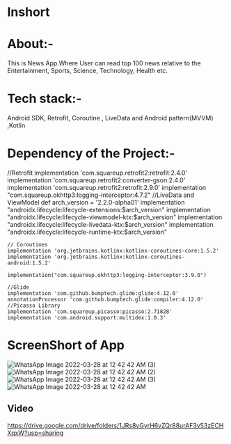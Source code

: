 # Inshort
# About:-
This is News App.Where User can read top 100 news relative to the Entertainment, Sports, Science, Technology, Health etc.
# Tech stack:-
Android SDK, Retrofit, Coroutine , LiveData and Android pattern(MVVM) ,Kotlin
# Dependency of the Project:-
   //Retrofit
    implementation 'com.squareup.retrofit2:retrofit:2.4.0'
    implementation 'com.squareup.retrofit2:converter-gson:2.4.0'
    implementation 'com.squareup.retrofit2:retrofit:2.9.0'
    implementation "com.squareup.okhttp3:logging-interceptor:4.7.2"
    //LiveData and ViewModel
    def arch_version = '2.2.0-alpha01'
    implementation "androidx.lifecycle:lifecycle-extensions:$arch_version"
    implementation "androidx.lifecycle:lifecycle-viewmodel-ktx:$arch_version"
    implementation "androidx.lifecycle:lifecycle-livedata-ktx:$arch_version"
    implementation "androidx.lifecycle:lifecycle-runtime-ktx:$arch_version"

    // Coroutines
    implementation 'org.jetbrains.kotlinx:kotlinx-coroutines-core:1.5.2'
    implementation 'org.jetbrains.kotlinx:kotlinx-coroutines-android:1.5.2'

    implementation("com.squareup.okhttp3:logging-interceptor:3.9.0")

    //Glide
    implementation 'com.github.bumptech.glide:glide:4.12.0'
    annotationProcessor 'com.github.bumptech.glide:compiler:4.12.0'
    //Picasso Library
    implementation 'com.squareup.picasso:picasso:2.71828'
    implementation 'com.android.support:multidex:1.0.3'
 
 
 # ScreenShort of App
![WhatsApp Image 2022-03-28 at 12 42 42 AM (3)](https://user-images.githubusercontent.com/86598310/160297078-60ceb5f5-5973-457a-9da7-28a9aceb6732.jpeg)
![WhatsApp Image 2022-03-28 at 12 42 42 AM (2)](https://user-images.githubusercontent.com/86598310/160297199-34803f41-0e09-4ea2-a428-294eb68495d8.jpeg)
![WhatsApp Image 2022-03-28 at 12 42 42 AM (3)](https://user-images.githubusercontent.com/86598310/160297203-3cc41f38-8df9-4488-8c83-f6eba0ef2881.jpeg)
![WhatsApp Image 2022-03-28 at 12 42 42 AM](https://user-images.githubusercontent.com/86598310/160297214-461c63a2-4138-4900-8be9-789202e3f501.jpeg)

## Video
https://drive.google.com/drive/folders/1JRs8vGyrH6vZQr88urAF3v53zECHXqxW?usp=sharing

